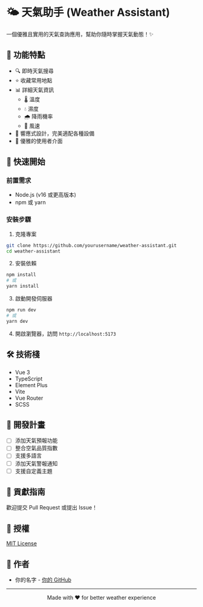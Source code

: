 # 🌤️ 天氣助手 (Weather Assistant)

一個優雅且實用的天氣查詢應用，幫助你隨時掌握天氣動態！✨

## 🌟 功能特點

- 🔍 即時天氣搜尋
- ⭐ 收藏常用地點
- 📊 詳細天氣資訊
  - 🌡️ 溫度
  - 💧 濕度
  - 🌧️ 降雨機率
  - 💨 風速
- 📱 響應式設計，完美適配各種設備
- 🎨 優雅的使用者介面

## 🚀 快速開始

### 前置需求

- Node.js (v16 或更高版本)
- npm 或 yarn

### 安裝步驟

1. 克隆專案
```bash
git clone https://github.com/yourusername/weather-assistant.git
cd weather-assistant
```

2. 安裝依賴
```bash
npm install
# 或
yarn install
```

3. 啟動開發伺服器
```bash
npm run dev
# 或
yarn dev
```

4. 開啟瀏覽器，訪問 `http://localhost:5173`

## 🛠️ 技術棧

- Vue 3
- TypeScript
- Element Plus
- Vite
- Vue Router
- SCSS

## 📝 開發計畫

- [ ] 添加天氣預報功能
- [ ] 整合空氣品質指數
- [ ] 支援多語言
- [ ] 添加天氣警報通知
- [ ] 支援自定義主題

## 🤝 貢獻指南

歡迎提交 Pull Request 或提出 Issue！

## 📄 授權

[MIT License](LICENSE)

## 👥 作者

- 你的名字 - [你的 GitHub](https://github.com/yourusername)

---

<p align="center">Made with ❤️ for better weather experience</p>

